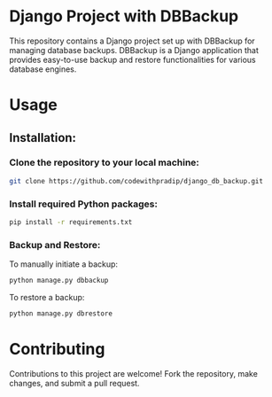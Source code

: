 # Django Project with DBBackup
This repository contains a Django project set up with DBBackup for managing database backups. DBBackup is a Django application that provides easy-to-use backup and restore functionalities for various database engines.

# Usage
## Installation:
### Clone the repository to your local machine:
```bash
git clone https://github.com/codewithpradip/django_db_backup.git
```
### Install required Python packages:
```bash
pip install -r requirements.txt
```
### Backup and Restore:
To manually initiate a backup:
``` bash
python manage.py dbbackup
```
To restore a backup:
```bash
python manage.py dbrestore
```

# Contributing
Contributions to this project are welcome! Fork the repository, make changes, and submit a pull request.
